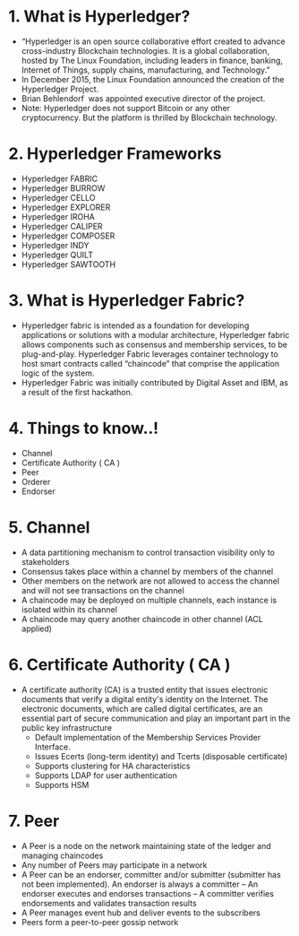 # 1. What is Hyperledger?
  - “Hyperledger is an open source collaborative effort created to advance cross-industry Blockchain technologies. It is a global collaboration, hosted by The Linux Foundation, including leaders in finance, banking, Internet of Things, supply chains, manufacturing, and Technology.”
  - In December 2015, the Linux Foundation announced the creation of the Hyperledger Project. 
  - Brian Behlendorf  was appointed executive director of the project. 
  - Note: Hyperledger does not support Bitcoin or any other cryptocurrency. But the platform is thrilled by Blockchain technology.
# 2. Hyperledger Frameworks
  - Hyperledger FABRIC
  - Hyperledger BURROW
  - Hyperledger CELLO
  - Hyperledger EXPLORER
  - Hyperledger IROHA
  - Hyperledger CALIPER
  - Hyperledger COMPOSER
  - Hyperledger INDY
  - Hyperledger QUILT
  - Hyperledger SAWTOOTH
# 3. What is Hyperledger Fabric?
  - Hyperledger fabric is intended as a foundation for developing applications or solutions with a modular architecture, Hyperledger fabric allows components such as consensus and membership services, to be plug-and-play. Hyperledger Fabric leverages container technology to host smart contracts called “chaincode” that comprise the application logic of the system.
  - Hyperledger Fabric was initially contributed by Digital Asset and IBM, as a result of the first hackathon.
# 4. Things to know..!
  - Channel
  - Certificate Authority ( CA )
  - Peer
  - Orderer
  - Endorser
# 5. Channel
  - A data partitioning mechanism to control transaction visibility only to stakeholders 
  - Consensus takes place within a channel by members of the channel 
   - Other members on the network are not allowed to access the channel and will not see transactions on the channel 
  - A chaincode may be deployed on multiple channels, each instance is isolated within its channel
   - A chaincode may query another chaincode in other channel (ACL applied)
# 6. Certificate Authority ( CA )
- A certificate authority (CA) is a trusted entity that issues electronic documents that verify a digital entity's identity on the Internet. The electronic documents, which are called digital certificates, are an essential part of secure communication and play an important part in the public key infrastructure
  - Default implementation of the Membership Services Provider Interface.
  - Issues Ecerts (long-term identity) and Tcerts (disposable certificate)
  - Supports clustering for HA characteristics
  - Supports LDAP for user authentication
  - Supports HSM
# 7. Peer
  - A Peer is a node on the network maintaining state of the ledger and managing chaincodes 
  - Any number of Peers may participate in a network
  - A Peer can be an endorser, committer and/or submitter (submitter has not been implemented). An endorser is always a committer
   – An endorser executes and endorses transactions
   – A committer verifies endorsements and validates transaction results 
  - A Peer manages event hub and deliver events to the subscribers 
  - Peers form a peer-to-peer gossip network


